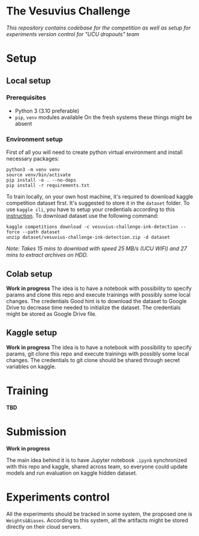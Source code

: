 # The Vesuvius Challenge
*This repository contains codebase for the competition as well as setup for experiments version control for "UCU dropouts" team*


# Setup
## Local setup
### Prerequisites
- Python 3 (3.10 preferable)
- `pip`, `venv` modules available
On the fresh systems these things might be absent


### Environment setup
First of all you will need to create python virtual environment and install necessary packages:
```
python3 -m venv venv
source venv/bin/activate
pip install -e . --no-deps
pip install -r requirements.txt
```

To train locally, on your own host machine, it's required to download kaggle competition dataset first.
It's suggested to store it in the `dataset` folder.
To use `kaggle cli`, you have to setup your credentials according to this [instruction](https://github.com/Kaggle/kaggle-api#api-credentials).
To download dataset use the following command:
```
kaggle competitions download -c vesuvius-challenge-ink-detection --force --path dataset
unzip dataset/vesuvius-challenge-ink-detection.zip -d dataset
```
*Note: Takes 15 mins to download with speed 25 MB/s (UCU WIFI) and 27 mins to extract archives on HDD.*


## Colab setup
**Work in progress**
The idea is to have a notebook with possibility to specify params and clone this repo and execute trainings with possibly some local changes. The credentials
Good hint is to download the dataset to Google Drive to decrease time needed to initialize the dataset.
The credentials might be stored as Google Drive file.


## Kaggle setup
**Work in progress**
The idea is to have a notebook with possibility to specify params, git clone this repo and execute trainings with possibly some local changes. The credentials to git clone should be shared through secret variables on kaggle.


# Training
**TBD**

# Submission

**Work in progress**

The main idea behind it is to have Jupyter notebook `.ipynb` synchronized with this repo and kaggle, shared across team, so everyone could update models and run evaluation on kaggle hidden dataset.

# Experiments control

All the experiments should be tracked in some system, the proposed one is `Weights&Biases`.
According to this system, all the artifacts might be stored directly on their cloud servers.